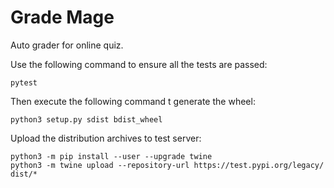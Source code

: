 # Grade Mage

Auto grader for online quiz.

Use the following command to ensure all the tests are passed:

```
pytest
```

Then execute the following command t generate the wheel:

```
python3 setup.py sdist bdist_wheel
```

Upload the distribution archives to test server:

```
python3 -m pip install --user --upgrade twine
python3 -m twine upload --repository-url https://test.pypi.org/legacy/ dist/*
```

